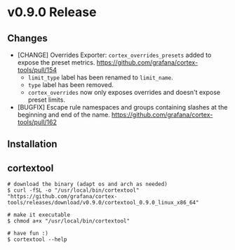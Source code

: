 # v0.9.0 Release

## Changes

- [CHANGE] Overrides Exporter: `cortex_overrides_presets` added to expose the preset metrics. https://github.com/grafana/cortex-tools/pull/154
  - `limit_type` label has been renamed to `limit_name`.
  - `type` label has been removed.
  - `cortex_overrides` now only exposes overrides and doesn't expose preset limits.
- [BUGFIX] Escape rule namespaces and groups containing slashes at the beginning and end of the name. https://github.com/grafana/cortex-tools/pull/162

## Installation

## cortextool

```console
# download the binary (adapt os and arch as needed)
$ curl -fSL -o "/usr/local/bin/cortextool" "https://github.com/grafana/cortex-tools/releases/download/v0.9.0/cortextool_0.9.0_linux_x86_64"

# make it executable
$ chmod a+x "/usr/local/bin/cortextool"

# have fun :)
$ cortextool --help
```
